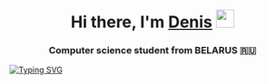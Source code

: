 <h1 align="center">Hi there, I'm <a href="https://vk.com/sined_axmed" target="_blank">Denis</a> 
<img src="https://github.com/blackcater/blackcater/raw/main/images/Hi.gif" height="32"/></h1>
<h3 align="center">Computer science student from BELARUS 🇷🇺</h3>

[![Typing SVG](https://readme-typing-svg.herokuapp.com?color=%2336BCF7&lines=Computer+science+student+and+i+hope+future+Go+developer)](https://git.io/typing-svg)
